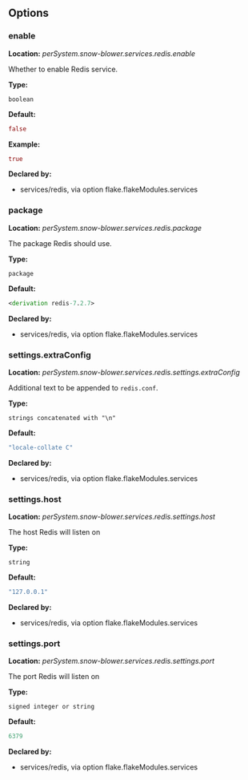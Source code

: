 ## Options

### enable
**Location:** *perSystem.snow-blower.services.redis.enable*

Whether to enable Redis  service.

**Type:**

`boolean`

**Default:**
```nix
false
```

**Example:**

```nix
true
```

**Declared by:**

- services/redis, via option flake.flakeModules.services


### package
**Location:** *perSystem.snow-blower.services.redis.package*

The package Redis should use.

**Type:**

`package`

**Default:**
```nix
<derivation redis-7.2.7>
```

**Declared by:**

- services/redis, via option flake.flakeModules.services


### settings.extraConfig
**Location:** *perSystem.snow-blower.services.redis.settings.extraConfig*

Additional text to be appended to `redis.conf`.

**Type:**

`strings concatenated with "\n"`

**Default:**
```nix
"locale-collate C"
```

**Declared by:**

- services/redis, via option flake.flakeModules.services


### settings.host
**Location:** *perSystem.snow-blower.services.redis.settings.host*

The host Redis will listen on

**Type:**

`string`

**Default:**
```nix
"127.0.0.1"
```

**Declared by:**

- services/redis, via option flake.flakeModules.services


### settings.port
**Location:** *perSystem.snow-blower.services.redis.settings.port*

The port Redis will listen on

**Type:**

`signed integer or string`

**Default:**
```nix
6379
```

**Declared by:**

- services/redis, via option flake.flakeModules.services

